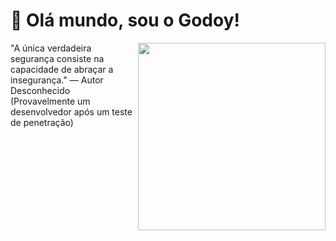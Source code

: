 # 👋 Olá mundo, sou o Godoy!

<img align="right" width="300" src="https://media.giphy.com/media/v1.Y2lkPTc5MGI3NjExMzY5ZWM0NDRhZTg5NmNiZDljYTkwZGM1YWI3MzYxMTU1MDUwM2QyNyZlcD12MV9pbnRlcm5hbF9naWZzX2dpZklkJmN0PWc/qgQUggAC3Pfv687qPC/giphy.gif" />


"A única verdadeira segurança consiste na capacidade de abraçar a insegurança." 
— Autor Desconhecido (Provavelmente um desenvolvedor após um teste de penetração)





